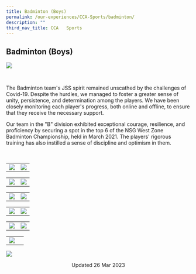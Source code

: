 ```yaml
---
title: Badminton (Boys)
permalink: /our-experiences/CCA-Sports/badminton/
description: ""
third_nav_title: CCA   Sports
---
```

## Badminton (Boys)

![](/images/JS_Badminton.jpg)

<br>

The Badminton team's JSS spirit remained unscathed by the challenges of Covid-19. Despite the hurdles, we managed to foster a greater sense of unity, persistence, and determination among the players. We have been closely monitoring each player's progress, both online and offline, to ensure that they receive the necessary support. 

Our team in the "B" division exhibited exceptional courage, resilience, and proficiency by securing a spot in the top 6 of the NSG West Zone Badminton Championship, held in March 2021. The players' rigorous training has also instilled a sense of discipline and optimism in them.


<br>

|   |   |
|---|---|
| ![](/images/JS1_B%20division%20West%20zone%20boys%202nd%20runner%20up%20group.jpeg)  |![](/images/JS2_Congratulation%20on%20clinching%202022%20West%20Zone%20B%20Division%20boys%202nd%20runner%20up.jpeg)|


|   |   |
|---|---|
| ![](/images/JS3_going%20for%20the%20big%20smash.jpeg) | ![](/images/JS4_Going%20for%20the%20shuttle%202.jpeg)  |



|   |   |
|---|---|
| ![](/images/JS5_Going%20for%20the%20shuttle.jpeg) | ![](/images/JS6_Going%20for%20the%20smash.jpeg)  |


|   |   |
|---|---|
| ![](/images/JS7_keeping%20the%20smile%20no%20matter%20how%20tough%20training%20is.jpeg)  | ![](/images/JS8_reaching%20for%20the%20shuttle.jpeg) |

|   |   |
|---|---|
| ![](/images/JS9_Serving%201.jpeg) | ![](/images/JS10_stride%20in%20important%202.jpeg) |



|   |   |
|---|---|
| ![](/images/JS11_Stride%20is%20important.jpeg) |  |





![](/images/JS12_Training%20hard.jpeg)

<center> Updated 26 Mar 2023 </center>